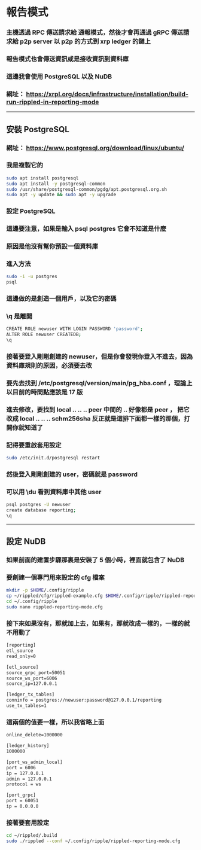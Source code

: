 # 報告模式
### 主機透過 RPC 傳送請求給 通報模式，然後才會再通過 gRPC 傳送請求給 p2p server 以 p2p 的方式到 xrp ledger 的鏈上
### 報告模式也會傳送資訊或是接收資訊到資料庫
### 這邊我會使用 PostgreSQL 以及 NuDB
### 網址： https://xrpl.org/docs/infrastructure/installation/build-run-rippled-in-reporting-mode
---
## 安裝 PostgreSQL
### 網址： https://www.postgresql.org/download/linux/ubuntu/
### 我是複製它的
```bash
sudo apt install postgresql
sudo apt install -y postgresql-common
sudo /usr/share/postgresql-common/pgdg/apt.postgresql.org.sh
sudo apt -y update && sudo apt -y upgrade
```
### 設定 PostgreSQL
### 這邊要注意，如果是輸入 psql postgres 它會不知道是什麼
### 原因是他沒有幫你預設一個資料庫
### 進入方法
```bash
sudo -i -u postgres
psql
```
### 這邊做的是創造一個用戶，以及它的密碼
### \q 是離開
```bash
CREATE ROLE newuser WITH LOGIN PASSWORD 'password';
ALTER ROLE newuser CREATEDB;
\q
```
### 接著要登入剛剛創建的 newuser，但是你會發現你登入不進去，因為資料庫規則的原因，必須要去改
### 要先去找到 /etc/postgresql/version/main/pg_hba.conf ，理論上以目前的時間點應該是 17 版
### 進去修改，要找到 local .. .. .. peer 中間的 .. 好像都是 peer ， 把它改成 local .. .. .. schm256sha 反正就是這排下面都一樣的那個，打開你就知道了
### 記得要重啟套用設定
```bash
sudo /etc/init.d/postgresql restart
```
### 然後登入剛剛創建的 user，密碼就是 password
### 可以用 \du 看到資料庫中其他 user
```bash
psql postgres -U newuser
create database reporting;
\q
```
---
## 設定 NuDB
### 如果前面的建置步驟那裏是安裝了 5 個小時，裡面就包含了 NuDB
### 要創建一個專門用來設定的 cfg 檔案
```bash
mkdir -p $HOME/.config/ripple
cp ~/rippled/cfg/rippled-example.cfg $HOME/.config/ripple/rippled-reporting-mode.cfg
cd ~/.config/ripple
sudo nano rippled-reporting-mode.cfg
```
### 接下來如果沒有，那就加上去，如果有，那就改成一樣的，一樣的就不用動了
```txt
[reporting]
etl_source
read_only=0
```
```txt
[etl_source]
source_grpc_port=50051
source_ws_port=6006
source_ip=127.0.0.1
```
```txt
[ledger_tx_tables]
conninfo = postgres://newuser:password@127.0.0.1/reporting
use_tx_tables=1
```
### 這兩個的值要一樣，所以我省略上面
```txt
online_delete=1000000

[ledger_history]
1000000
```
```txt
[port_ws_admin_local]
port = 6006
ip = 127.0.0.1
admin = 127.0.0.1
protocol = ws
```
```txt
[port_grpc]
port = 60051
ip = 0.0.0.0
```
### 接著要套用設定
```bash
cd ~/rippled/.build
sudo ./rippled --conf ~/.config/ripple/rippled-reporting-mode.cfg
```
